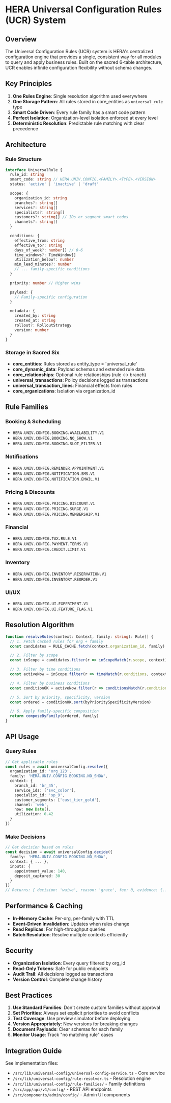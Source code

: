 # HERA Universal Configuration Rules (UCR) System

## Overview

The Universal Configuration Rules (UCR) system is HERA's centralized configuration engine that provides a single, consistent way for all modules to query and apply business rules. Built on the sacred 6-table architecture, UCR enables infinite configuration flexibility without schema changes.

## Key Principles

1. **One Rules Engine**: Single resolution algorithm used everywhere
2. **One Storage Pattern**: All rules stored in core_entities as `universal_rule` type
3. **Smart Code Driven**: Every rule family has a smart code pattern
4. **Perfect Isolation**: Organization-level isolation enforced at every level
5. **Deterministic Resolution**: Predictable rule matching with clear precedence

## Architecture

### Rule Structure

```typescript
interface UniversalRule {
  rule_id: string
  smart_code: string // HERA.UNIV.CONFIG.<FAMILY>.<TYPE>.<VERSION>
  status: 'active' | 'inactive' | 'draft'

  scope: {
    organization_id: string
    branches?: string[]
    services?: string[]
    specialists?: string[]
    customers?: string[] // IDs or segment smart codes
    channels?: string[]
  }

  conditions: {
    effective_from: string
    effective_to?: string
    days_of_week?: number[] // 0-6
    time_windows?: TimeWindow[]
    utilization_below?: number
    min_lead_minutes?: number
    // ... family-specific conditions
  }

  priority: number // Higher wins

  payload: {
    // Family-specific configuration
  }

  metadata: {
    created_by: string
    created_at: string
    rollout?: RolloutStrategy
    version: number
  }
}
```

### Storage in Sacred Six

- **core_entities**: Rules stored as entity_type = 'universal_rule'
- **core_dynamic_data**: Payload schemas and extended rule data
- **core_relationships**: Optional rule relationships (rule ↔ branch)
- **universal_transactions**: Policy decisions logged as transactions
- **universal_transaction_lines**: Financial effects from rules
- **core_organizations**: Isolation via organization_id

## Rule Families

### Booking & Scheduling

- `HERA.UNIV.CONFIG.BOOKING.AVAILABILITY.V1`
- `HERA.UNIV.CONFIG.BOOKING.NO_SHOW.V1`
- `HERA.UNIV.CONFIG.BOOKING.SLOT_FILTER.V1`

### Notifications

- `HERA.UNIV.CONFIG.REMINDER.APPOINTMENT.V1`
- `HERA.UNIV.CONFIG.NOTIFICATION.SMS.V1`
- `HERA.UNIV.CONFIG.NOTIFICATION.EMAIL.V1`

### Pricing & Discounts

- `HERA.UNIV.CONFIG.PRICING.DISCOUNT.V1`
- `HERA.UNIV.CONFIG.PRICING.SURGE.V1`
- `HERA.UNIV.CONFIG.PRICING.MEMBERSHIP.V1`

### Financial

- `HERA.UNIV.CONFIG.TAX.RULE.V1`
- `HERA.UNIV.CONFIG.PAYMENT.TERMS.V1`
- `HERA.UNIV.CONFIG.CREDIT.LIMIT.V1`

### Inventory

- `HERA.UNIV.CONFIG.INVENTORY.RESERVATION.V1`
- `HERA.UNIV.CONFIG.INVENTORY.REORDER.V1`

### UI/UX

- `HERA.UNIV.CONFIG.UI.EXPERIMENT.V1`
- `HERA.UNIV.CONFIG.UI.FEATURE_FLAG.V1`

## Resolution Algorithm

```typescript
function resolveRules(context: Context, family: string): Rule[] {
  // 1. Fetch cached rules for org + family
  const candidates = RULE_CACHE.fetch(context.organization_id, family)

  // 2. Filter by scope
  const inScope = candidates.filter(r => inScopeMatch(r.scope, context))

  // 3. Filter by time conditions
  const activeNow = inScope.filter(r => timeMatch(r.conditions, context.now))

  // 4. Filter by business conditions
  const conditionOK = activeNow.filter(r => conditionsMatch(r.conditions, context))

  // 5. Sort by priority, specificity, version
  const ordered = conditionOK.sort(byPrioritySpecificityVersion)

  // 6. Apply family-specific composition
  return composeByFamily(ordered, family)
}
```

## API Usage

### Query Rules

```typescript
// Get applicable rules
const rules = await universalConfig.resolve({
  organization_id: 'org_123',
  family: 'HERA.UNIV.CONFIG.BOOKING.NO_SHOW',
  context: {
    branch_id: 'br_45',
    service_ids: ['svc_color'],
    specialist_id: 'sp_9',
    customer_segments: ['cust_tier_gold'],
    channel: 'web',
    now: new Date(),
    utilization: 0.42
  }
})
```

### Make Decisions

```typescript
// Get decision based on rules
const decision = await universalConfig.decide({
  family: 'HERA.UNIV.CONFIG.BOOKING.NO_SHOW',
  context: { ... },
  inputs: {
    appointment_value: 140,
    deposit_captured: 30
  }
})
// Returns: { decision: 'waive', reason: 'grace', fee: 0, evidence: {...} }
```

## Performance & Caching

- **In-Memory Cache**: Per-org, per-family with TTL
- **Event-Driven Invalidation**: Updates when rules change
- **Read Replicas**: For high-throughput queries
- **Batch Resolution**: Resolve multiple contexts efficiently

## Security

- **Organization Isolation**: Every query filtered by org_id
- **Read-Only Tokens**: Safe for public endpoints
- **Audit Trail**: All decisions logged as transactions
- **Version Control**: Complete change history

## Best Practices

1. **Use Standard Families**: Don't create custom families without approval
2. **Set Priorities**: Always set explicit priorities to avoid conflicts
3. **Test Coverage**: Use preview simulator before deploying
4. **Version Appropriately**: New versions for breaking changes
5. **Document Payloads**: Clear schemas for each family
6. **Monitor Usage**: Track "no matching rule" cases

## Integration Guide

See implementation files:

- `/src/lib/universal-config/universal-config-service.ts` - Core service
- `/src/lib/universal-config/rule-resolver.ts` - Resolution engine
- `/src/lib/universal-config/rule-families/` - Family definitions
- `/src/app/api/v1/config/` - REST API endpoints
- `/src/components/admin/config/` - Admin UI components
